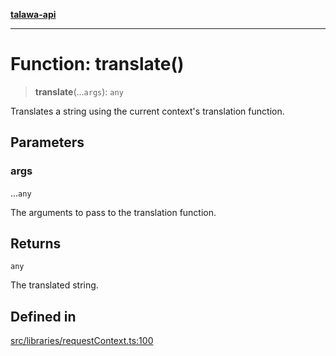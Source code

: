 [**talawa-api**](../../../README.md)

***

# Function: translate()

> **translate**(...`args`): `any`

Translates a string using the current context's translation function.

## Parameters

### args

...`any`

The arguments to pass to the translation function.

## Returns

`any`

The translated string.

## Defined in

[src/libraries/requestContext.ts:100](https://github.com/Suyash878/talawa-api/blob/e4413cec641a837926071678fed3c7f67234e31e/src/libraries/requestContext.ts#L100)
